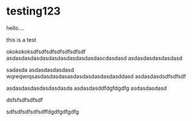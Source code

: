 testing123
==========
hello....


this is a test

okokokoksdfsdfsdfsdfsdfsdfsdf
asdasdasdasdasdasdasdasdasdasdascdasdasd
asdasdasdasdasdasd

sadasda
asdasdasdasdasd
wqreqwrqsasdasdasdasasdasdasdasdasdasddasd
asdasdasdsdfsdfsdf


asdasdasdasdasdasdasda
asdasdasddfdgfdgdfg
asdasdasdasd

dsfsfsdfsdfsdf

sdfsdfsdfsdfsdffdgdfgdfgdfg
